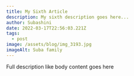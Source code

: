 ```yaml
---
title: My Sixth Article
description: My sixth description goes here...
author: Subashini
date: 2022-03-17T22:56:03.221Z
tags:
  - post
image: /assets/blog/img_3193.jpg
imageAlt: Suba family
---
```


Full description like body content goes here
